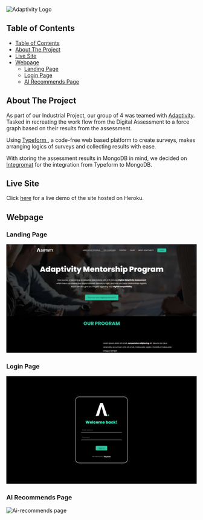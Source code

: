 ![Adaptivity Logo](/public/images/adaptivity%20logo%20-%20white.png)

## Table of Contents

- [Table of Contents](#table-of-contents)
- [About The Project](#about-the-project)
- [Live Site](#live-site)
- [Webpage](#webpage)
  - [Landing Page](#landing-page)
  - [Login Page](#login-page)
  - [AI Recommends Page](#ai-recommends-page)

## About The Project

As part of our Industrial Project, our group of 4 was teamed with [Adaptivity](https://adaptivity.us/aboutus/). Tasked in recreating the work flow from the Digital Assessment to a force graph based on their results from the assessment.

Using [Typeform ](https://www.typeform.com/product/), a code-free web based platform to create surveys, makes arranging logics of surveys and collecting results with ease. 

With storing the assessment results in MongoDB in mind, we decided on [Integromat](https://www.integromat.com/en/integrations/mongodb/typeform) for the integration from Typeform to MongoDB.

<!-- About Adaptivity team, us and the tech stacks used -->
<!-- Typeform used for the assessment, Integromate used for the connection to mongodb -->

## Live Site

Click [here](https://adaptivity.herokuapp.com/) for a live demo of the site hosted on Heroku.

## Webpage

### Landing Page

![Adaptivity Landing Page](public/images/index.png)

### Login Page

![Login page](public/images/login.png)

### AI Recommends Page

![Ai-recommends page](https://github.com/public/images/graph.gif)











